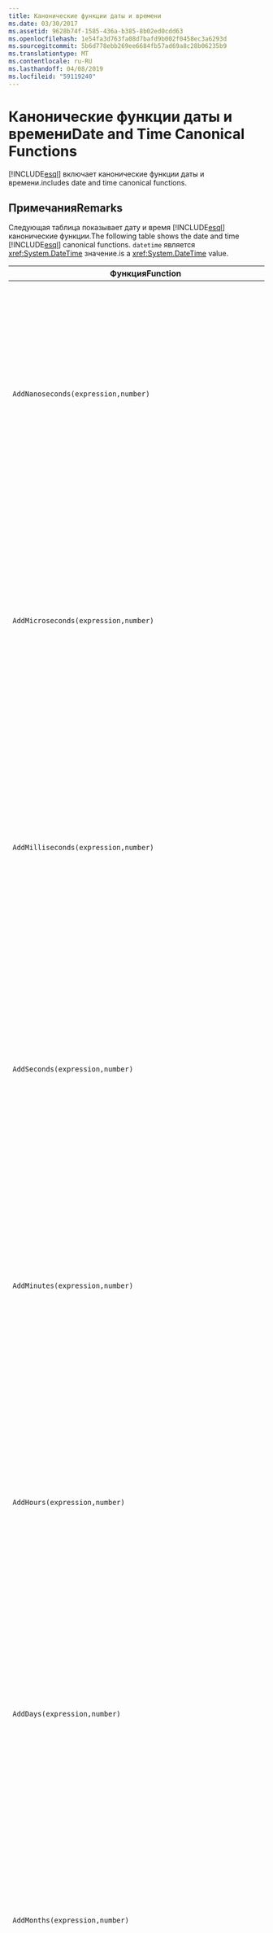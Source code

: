```yaml
---
title: Канонические функции даты и времени
ms.date: 03/30/2017
ms.assetid: 9628b74f-1585-436a-b385-8b02ed0cdd63
ms.openlocfilehash: 1e54fa3d763fa08d7bafd9b002f0458ec3a6293d
ms.sourcegitcommit: 5b6d778ebb269ee6684fb57ad69a8c28b06235b9
ms.translationtype: MT
ms.contentlocale: ru-RU
ms.lasthandoff: 04/08/2019
ms.locfileid: "59119240"
---
```

# <a name="date-and-time-canonical-functions"></a><span data-ttu-id="38910-102">Канонические функции даты и времени</span><span class="sxs-lookup"><span data-stu-id="38910-102">Date and Time Canonical Functions</span></span>
[!INCLUDE[esql](../../../../../../includes/esql-md.md)] <span data-ttu-id="38910-103">включает канонические функции даты и времени.</span><span class="sxs-lookup"><span data-stu-id="38910-103">includes date and time canonical functions.</span></span>  
  
## <a name="remarks"></a><span data-ttu-id="38910-104">Примечания</span><span class="sxs-lookup"><span data-stu-id="38910-104">Remarks</span></span>  
 <span data-ttu-id="38910-105">Следующая таблица показывает дату и время [!INCLUDE[esql](../../../../../../includes/esql-md.md)] канонические функции.</span><span class="sxs-lookup"><span data-stu-id="38910-105">The following table shows the date and time [!INCLUDE[esql](../../../../../../includes/esql-md.md)] canonical functions.</span></span> `datetime` <span data-ttu-id="38910-106">является <xref:System.DateTime> значение.</span><span class="sxs-lookup"><span data-stu-id="38910-106">is a <xref:System.DateTime> value.</span></span>  
  
|<span data-ttu-id="38910-107">Функция</span><span class="sxs-lookup"><span data-stu-id="38910-107">Function</span></span>|<span data-ttu-id="38910-108">Описание</span><span class="sxs-lookup"><span data-stu-id="38910-108">Description</span></span>|  
|--------------|-----------------|  
|`AddNanoseconds(expression,number)`|<span data-ttu-id="38910-109">Добавляет указанное количество `number` наносекунд к значению `expression`.</span><span class="sxs-lookup"><span data-stu-id="38910-109">Adds the specified `number` of nanoseconds to the `expression`.</span></span><br /><br /> **<span data-ttu-id="38910-110">Аргументы</span><span class="sxs-lookup"><span data-stu-id="38910-110">Arguments</span></span>**<br /><br /> `expression`<span data-ttu-id="38910-111">: `DateTime`, `DateTimeOffset`, или `Time`.</span><span class="sxs-lookup"><span data-stu-id="38910-111">: `DateTime`, `DateTimeOffset`, or `Time`.</span></span><br /><br /> `number`<span data-ttu-id="38910-112">: `Int32`.</span><span class="sxs-lookup"><span data-stu-id="38910-112">: `Int32`.</span></span><br /><br /> **<span data-ttu-id="38910-113">Возвращаемое значение</span><span class="sxs-lookup"><span data-stu-id="38910-113">Return Value</span></span>**<br /><br /> <span data-ttu-id="38910-114">Тип параметра `expression`.</span><span class="sxs-lookup"><span data-stu-id="38910-114">The type of `expression`.</span></span>|  
|`AddMicroseconds(expression,number)`|<span data-ttu-id="38910-115">Добавляет указанное количество `number` микросекунд к значению `expression`.</span><span class="sxs-lookup"><span data-stu-id="38910-115">Adds the specified `number` of microseconds to the `expression`.</span></span><br /><br /> **<span data-ttu-id="38910-116">Аргументы</span><span class="sxs-lookup"><span data-stu-id="38910-116">Arguments</span></span>**<br /><br /> `expression`<span data-ttu-id="38910-117">: `DateTime`, `DateTimeOffset`, или `Time`.</span><span class="sxs-lookup"><span data-stu-id="38910-117">: `DateTime`, `DateTimeOffset`, or `Time`.</span></span><br /><br /> `number`<span data-ttu-id="38910-118">: `Int32`.</span><span class="sxs-lookup"><span data-stu-id="38910-118">: `Int32`.</span></span><br /><br /> **<span data-ttu-id="38910-119">Возвращаемое значение</span><span class="sxs-lookup"><span data-stu-id="38910-119">Return Value</span></span>**<br /><br /> <span data-ttu-id="38910-120">Тип параметра `expression`.</span><span class="sxs-lookup"><span data-stu-id="38910-120">The type of `expression`.</span></span>|  
|`AddMilliseconds(expression,number)`|<span data-ttu-id="38910-121">Добавляет указанное количество `number` миллисекунд к значению `expression`.</span><span class="sxs-lookup"><span data-stu-id="38910-121">Adds the specified `number` of milliseconds to the `expression`.</span></span><br /><br /> **<span data-ttu-id="38910-122">Аргументы</span><span class="sxs-lookup"><span data-stu-id="38910-122">Arguments</span></span>**<br /><br /> `expression`<span data-ttu-id="38910-123">: `DateTime`, `DateTimeOffset`, или `Time`.</span><span class="sxs-lookup"><span data-stu-id="38910-123">: `DateTime`, `DateTimeOffset`, or `Time`.</span></span><br /><br /> `number`<span data-ttu-id="38910-124">: `Int32`.</span><span class="sxs-lookup"><span data-stu-id="38910-124">: `Int32`.</span></span><br /><br /> **<span data-ttu-id="38910-125">Возвращаемое значение</span><span class="sxs-lookup"><span data-stu-id="38910-125">Return Value</span></span>**<br /><br /> <span data-ttu-id="38910-126">Тип параметра `expression`.</span><span class="sxs-lookup"><span data-stu-id="38910-126">The type of `expression`.</span></span>|  
|`AddSeconds(expression,number)`|<span data-ttu-id="38910-127">Добавляет указанное количество `number` секунд к значению `expression`.</span><span class="sxs-lookup"><span data-stu-id="38910-127">Adds the specified `number` of seconds to the `expression`.</span></span><br /><br /> **<span data-ttu-id="38910-128">Аргументы</span><span class="sxs-lookup"><span data-stu-id="38910-128">Arguments</span></span>**<br /><br /> `expression`<span data-ttu-id="38910-129">: `DateTime`, `DateTimeOffset`, или `Time`.</span><span class="sxs-lookup"><span data-stu-id="38910-129">: `DateTime`, `DateTimeOffset`, or `Time`.</span></span><br /><br /> `number`<span data-ttu-id="38910-130">: `Int32`.</span><span class="sxs-lookup"><span data-stu-id="38910-130">: `Int32`.</span></span><br /><br /> **<span data-ttu-id="38910-131">Возвращаемое значение</span><span class="sxs-lookup"><span data-stu-id="38910-131">Return Value</span></span>**<br /><br /> <span data-ttu-id="38910-132">Тип параметра `expression`.</span><span class="sxs-lookup"><span data-stu-id="38910-132">The type of `expression`.</span></span>|  
|`AddMinutes(expression,number)`|<span data-ttu-id="38910-133">Добавляет указанное количество `number` минут к значению `expression`.</span><span class="sxs-lookup"><span data-stu-id="38910-133">Adds the specified `number` of minutes to the `expression`.</span></span><br /><br /> **<span data-ttu-id="38910-134">Аргументы</span><span class="sxs-lookup"><span data-stu-id="38910-134">Arguments</span></span>**<br /><br /> `expression`<span data-ttu-id="38910-135">: `DateTime`, `DateTimeOffset`, или `Time`.</span><span class="sxs-lookup"><span data-stu-id="38910-135">: `DateTime`, `DateTimeOffset`, or `Time`.</span></span><br /><br /> `number`<span data-ttu-id="38910-136">: `Int32`.</span><span class="sxs-lookup"><span data-stu-id="38910-136">: `Int32`.</span></span><br /><br /> **<span data-ttu-id="38910-137">Возвращаемое значение</span><span class="sxs-lookup"><span data-stu-id="38910-137">Return Value</span></span>**<br /><br /> <span data-ttu-id="38910-138">Тип параметра `expression`.</span><span class="sxs-lookup"><span data-stu-id="38910-138">The type of `expression`.</span></span>|  
|`AddHours(expression,number)`|<span data-ttu-id="38910-139">Добавляет указанное количество `number` часов к значению `expression`.</span><span class="sxs-lookup"><span data-stu-id="38910-139">Adds the specified `number` of hours to the `expression`.</span></span><br /><br /> **<span data-ttu-id="38910-140">Аргументы</span><span class="sxs-lookup"><span data-stu-id="38910-140">Arguments</span></span>**<br /><br /> `expression`<span data-ttu-id="38910-141">: `DateTime`, `DateTimeOffset`, или `Time`.</span><span class="sxs-lookup"><span data-stu-id="38910-141">: `DateTime`, `DateTimeOffset`, or `Time`.</span></span><br /><br /> `number`<span data-ttu-id="38910-142">: `Int32`.</span><span class="sxs-lookup"><span data-stu-id="38910-142">: `Int32`.</span></span><br /><br /> **<span data-ttu-id="38910-143">Возвращаемое значение</span><span class="sxs-lookup"><span data-stu-id="38910-143">Return Value</span></span>**<br /><br /> <span data-ttu-id="38910-144">Тип параметра `expression`.</span><span class="sxs-lookup"><span data-stu-id="38910-144">The type of `expression`.</span></span>|  
|`AddDays(expression,number)`|<span data-ttu-id="38910-145">Добавляет указанное количество `number` дней к значению `expression`.</span><span class="sxs-lookup"><span data-stu-id="38910-145">Adds the specified `number` of days to the `expression`.</span></span><br /><br /> **<span data-ttu-id="38910-146">Аргументы</span><span class="sxs-lookup"><span data-stu-id="38910-146">Arguments</span></span>**<br /><br /> `expression`<span data-ttu-id="38910-147">: `DateTime` или `DateTimeOffset`.</span><span class="sxs-lookup"><span data-stu-id="38910-147">: `DateTime` or `DateTimeOffset`.</span></span><br /><br /> `number`<span data-ttu-id="38910-148">: `Int32`.</span><span class="sxs-lookup"><span data-stu-id="38910-148">: `Int32`.</span></span><br /><br /> **<span data-ttu-id="38910-149">Возвращаемое значение</span><span class="sxs-lookup"><span data-stu-id="38910-149">Return Value</span></span>**<br /><br /> <span data-ttu-id="38910-150">Тип параметра `expression`.</span><span class="sxs-lookup"><span data-stu-id="38910-150">The type of `expression`.</span></span>|  
|`AddMonths(expression,number)`|<span data-ttu-id="38910-151">Добавляет указанное количество `number` месяцев к значению `expression`.</span><span class="sxs-lookup"><span data-stu-id="38910-151">Adds the specified `number` of months to the `expression`.</span></span><br /><br /> **<span data-ttu-id="38910-152">Аргументы</span><span class="sxs-lookup"><span data-stu-id="38910-152">Arguments</span></span>**<br /><br /> `expression`<span data-ttu-id="38910-153">: `DateTime` или `DateTimeOffset`.</span><span class="sxs-lookup"><span data-stu-id="38910-153">: `DateTime` or `DateTimeOffset`.</span></span><br /><br /> `number`<span data-ttu-id="38910-154">: `Int32`.</span><span class="sxs-lookup"><span data-stu-id="38910-154">: `Int32`.</span></span><br /><br /> **<span data-ttu-id="38910-155">Возвращаемое значение</span><span class="sxs-lookup"><span data-stu-id="38910-155">Return Value</span></span>**<br /><br /> <span data-ttu-id="38910-156">Тип параметра `expression`.</span><span class="sxs-lookup"><span data-stu-id="38910-156">The type of `expression`.</span></span>|  
|`AddYears(expression,number)`|<span data-ttu-id="38910-157">Добавляет указанное количество `number` лет к значению `expression`.</span><span class="sxs-lookup"><span data-stu-id="38910-157">Adds the specified `number` of years to the `expression`.</span></span><br /><br /> **<span data-ttu-id="38910-158">Аргументы</span><span class="sxs-lookup"><span data-stu-id="38910-158">Arguments</span></span>**<br /><br /> `expression`<span data-ttu-id="38910-159">: `DateTime` или `DateTimeOffset`.</span><span class="sxs-lookup"><span data-stu-id="38910-159">: `DateTime` or `DateTimeOffset`.</span></span><br /><br /> `number`<span data-ttu-id="38910-160">: `Int32`.</span><span class="sxs-lookup"><span data-stu-id="38910-160">: `Int32`.</span></span><br /><br /> **<span data-ttu-id="38910-161">Возвращаемое значение</span><span class="sxs-lookup"><span data-stu-id="38910-161">Return Value</span></span>**<br /><br /> <span data-ttu-id="38910-162">Тип параметра `expression`.</span><span class="sxs-lookup"><span data-stu-id="38910-162">The type of `expression`.</span></span>|  
|`CreateDateTime(year,month,day,hour,minute,second)`|<span data-ttu-id="38910-163">Возвращает текущие дату и время сервера в часовом поясе сервера в виде нового значения `DateTime`.</span><span class="sxs-lookup"><span data-stu-id="38910-163">Returns a new `DateTime` value as the current date and time of the server in the server's time zone.</span></span><br /><br /> **<span data-ttu-id="38910-164">Аргументы</span><span class="sxs-lookup"><span data-stu-id="38910-164">Arguments</span></span>**<br /><br /> `year`<span data-ttu-id="38910-165">, `month`, `day`, `hour`, `minute`: `Int16` и `Int32`.</span><span class="sxs-lookup"><span data-stu-id="38910-165">, `month`, `day`, `hour`, `minute`: `Int16` and `Int32`.</span></span><br /><br /> `second`<span data-ttu-id="38910-166">: `Double`.</span><span class="sxs-lookup"><span data-stu-id="38910-166">: `Double`.</span></span><br /><br /> **<span data-ttu-id="38910-167">Возвращаемое значение</span><span class="sxs-lookup"><span data-stu-id="38910-167">Return Value</span></span>**<br /><br /> <span data-ttu-id="38910-168">Объект `DateTime`.</span><span class="sxs-lookup"><span data-stu-id="38910-168">A `DateTime`.</span></span>|  
|`CreateDateTimeOffset(year,month,day,hour,minute,second,tzoffset)`|<span data-ttu-id="38910-169">Возвращает текущие дату и время сервера относительно времени в формате UTC в виде нового значения `DateTimeOffset`.</span><span class="sxs-lookup"><span data-stu-id="38910-169">Returns a new `DateTimeOffset` value as the current date and time of the server relative to the Coordinated Universal Time (UTC).</span></span><br /><br /> **<span data-ttu-id="38910-170">Аргументы</span><span class="sxs-lookup"><span data-stu-id="38910-170">Arguments</span></span>**<br /><br /> `year`<span data-ttu-id="38910-171">, `month`, `day`, `hour`, `minute`, `tzoffset`: `Int32`.</span><span class="sxs-lookup"><span data-stu-id="38910-171">, `month`, `day`, `hour`, `minute`, `tzoffset`: `Int32`.</span></span><br /><br /> `second`<span data-ttu-id="38910-172">: `Double`.</span><span class="sxs-lookup"><span data-stu-id="38910-172">: `Double`.</span></span><br /><br /> **<span data-ttu-id="38910-173">Возвращаемое значение</span><span class="sxs-lookup"><span data-stu-id="38910-173">Return Value</span></span>**<br /><br /> <span data-ttu-id="38910-174">Объект `DateTimeOffset`.</span><span class="sxs-lookup"><span data-stu-id="38910-174">A `DateTimeOffset`.</span></span>|  
|`CreateTime(hour,minute,second)`|<span data-ttu-id="38910-175">Возвращает текущее время в виде нового значения `Time`.</span><span class="sxs-lookup"><span data-stu-id="38910-175">Returns a new `Time` value as the current time.</span></span><br /><br /> **<span data-ttu-id="38910-176">Аргументы</span><span class="sxs-lookup"><span data-stu-id="38910-176">Arguments</span></span>**<br /><br /> `hour` <span data-ttu-id="38910-177">и `minute`: `Int32`.</span><span class="sxs-lookup"><span data-stu-id="38910-177">and `minute`: `Int32`.</span></span><br /><br /> `second`<span data-ttu-id="38910-178">: `Double`.</span><span class="sxs-lookup"><span data-stu-id="38910-178">: `Double`.</span></span><br /><br /> **<span data-ttu-id="38910-179">Возвращаемое значение</span><span class="sxs-lookup"><span data-stu-id="38910-179">Return Value</span></span>**<br /><br /> <span data-ttu-id="38910-180">Объект `Time`.</span><span class="sxs-lookup"><span data-stu-id="38910-180">A `Time`.</span></span>|  
|`CurrentDateTime()`|<span data-ttu-id="38910-181">Возвращает текущую дату и время сервера в часовом поясе сервера как значение типа `DateTime`.</span><span class="sxs-lookup"><span data-stu-id="38910-181">Returns a `DateTime` value as the current date and time of the server in the server's time zone.</span></span><br /><br /> **<span data-ttu-id="38910-182">Возвращаемое значение</span><span class="sxs-lookup"><span data-stu-id="38910-182">Return Value</span></span>**<br /><br /> <span data-ttu-id="38910-183">Объект `DateTime`.</span><span class="sxs-lookup"><span data-stu-id="38910-183">A `DateTime`.</span></span>|  
|`CurrentDateTimeOffset()`|<span data-ttu-id="38910-184">Возвращает текущие дату, время и смещение в виде значения `DateTimeOffset`.</span><span class="sxs-lookup"><span data-stu-id="38910-184">Returns the current date, time and offset as a `DateTimeOffset`.</span></span><br /><br /> **<span data-ttu-id="38910-185">Возвращаемое значение</span><span class="sxs-lookup"><span data-stu-id="38910-185">Return Value</span></span>**<br /><br /> <span data-ttu-id="38910-186">Объект `DateTimeOffset`.</span><span class="sxs-lookup"><span data-stu-id="38910-186">A `DateTimeOffset`.</span></span>|  
|`CurrentUtcDateTime()`|<span data-ttu-id="38910-187">Возвращает текущие дату и время сервера по Гринвичу в виде значения типа <xref:System.DateTime>.</span><span class="sxs-lookup"><span data-stu-id="38910-187">Returns a <xref:System.DateTime> value as the current date and time of the server in the UTS time zone.</span></span><br /><br /> **<span data-ttu-id="38910-188">Возвращаемое значение</span><span class="sxs-lookup"><span data-stu-id="38910-188">Return Value</span></span>**<br /><br /> <span data-ttu-id="38910-189">Объект `DateTime`.</span><span class="sxs-lookup"><span data-stu-id="38910-189">A `DateTime`.</span></span>|  
|`Day(expression)`|<span data-ttu-id="38910-190">Возвращает относящуюся к числу месяца часть значения `expression` в качестве значения типа `Int32` от 1 до 31.</span><span class="sxs-lookup"><span data-stu-id="38910-190">Returns the day portion of `expression` as an `Int32` between 1 and 31.</span></span><br /><br /> **<span data-ttu-id="38910-191">Аргументы</span><span class="sxs-lookup"><span data-stu-id="38910-191">Arguments</span></span>**<br /><br /> <span data-ttu-id="38910-192">Значение типа `DateTime` и `DateTimeOffset`.</span><span class="sxs-lookup"><span data-stu-id="38910-192">A `DateTime` and `DateTimeOffset`.</span></span><br /><br /> **<span data-ttu-id="38910-193">Возвращаемое значение</span><span class="sxs-lookup"><span data-stu-id="38910-193">Return Value</span></span>**<br /><br /> <span data-ttu-id="38910-194">Объект `Int32`.</span><span class="sxs-lookup"><span data-stu-id="38910-194">An `Int32`.</span></span><br /><br /> **<span data-ttu-id="38910-195">Пример</span><span class="sxs-lookup"><span data-stu-id="38910-195">Example</span></span>**<br /><br /> `-- The following example returns 12.`<br /><br /> `Day(cast('03/12/1998' as DateTime))`|  
|`DayOfYear(expression)`|<span data-ttu-id="38910-196">Возвращает относящуюся к дню года часть значения `expression` в виде значения типа `Int32` от 1 до 366, где значение 366 возвращается для последнего дня високосного года.</span><span class="sxs-lookup"><span data-stu-id="38910-196">Returns the day portion of `expression` as an `Int32` between 1 and 366, where 366 is returned for the last day of a leap year.</span></span><br /><br /> **<span data-ttu-id="38910-197">Аргументы</span><span class="sxs-lookup"><span data-stu-id="38910-197">Arguments</span></span>**<br /><br /> <span data-ttu-id="38910-198">`DateTime` или `DateTimeOffset`.</span><span class="sxs-lookup"><span data-stu-id="38910-198">A `DateTime` or `DateTimeOffset`.</span></span><br /><br /> **<span data-ttu-id="38910-199">Возвращаемое значение</span><span class="sxs-lookup"><span data-stu-id="38910-199">Return Value</span></span>**<br /><br /> <span data-ttu-id="38910-200">Объект `Int32`.</span><span class="sxs-lookup"><span data-stu-id="38910-200">An `Int32`.</span></span>|  
|`DiffNanoseconds(startExpression,endExpression)`|<span data-ttu-id="38910-201">Возвращает разность между `startExpression` и `endExpression` в наносекундах.</span><span class="sxs-lookup"><span data-stu-id="38910-201">Returns the difference, in nanoseconds, between `startExpression` and `endExpression`.</span></span><br /><br /> **<span data-ttu-id="38910-202">Аргументы</span><span class="sxs-lookup"><span data-stu-id="38910-202">Arguments</span></span>**<br /><br /> `startExpression`<span data-ttu-id="38910-203">, `endExpression`: `DateTime`, `DateTimeOffset`, или `Time`.</span><span class="sxs-lookup"><span data-stu-id="38910-203">, `endExpression`: `DateTime`, `DateTimeOffset`, or `Time`.</span></span> <span data-ttu-id="38910-204">**Примечание:** `startExpression` и `endExpression` должен быть того же типа.</span><span class="sxs-lookup"><span data-stu-id="38910-204">**Note:**  `startExpression` and `endExpression` must be of the same type.</span></span> <br /><br /> **<span data-ttu-id="38910-205">Возвращаемое значение</span><span class="sxs-lookup"><span data-stu-id="38910-205">Return Value</span></span>**<br /><br /> <span data-ttu-id="38910-206">Объект `Int32`.</span><span class="sxs-lookup"><span data-stu-id="38910-206">An `Int32`.</span></span>|  
|`DiffMilliseconds(startExpression,endExpression)`|<span data-ttu-id="38910-207">Возвращает разность между `startExpression` и `endExpression` в миллисекундах.</span><span class="sxs-lookup"><span data-stu-id="38910-207">Returns the difference, in milliseconds, between `startExpression` and `endExpression`.</span></span><br /><br /> **<span data-ttu-id="38910-208">Аргументы</span><span class="sxs-lookup"><span data-stu-id="38910-208">Arguments</span></span>**<br /><br /> `startExpression`<span data-ttu-id="38910-209">, `endExpression`: `DateTime`, `DateTimeOffset`, или `Time`.</span><span class="sxs-lookup"><span data-stu-id="38910-209">, `endExpression`: `DateTime`, `DateTimeOffset`, or `Time`.</span></span> <span data-ttu-id="38910-210">**Примечание:** `startExpression` и `endExpression` должен быть того же типа.</span><span class="sxs-lookup"><span data-stu-id="38910-210">**Note:**  `startExpression` and `endExpression` must be of the same type.</span></span> <br /><br /> **<span data-ttu-id="38910-211">Возвращаемое значение</span><span class="sxs-lookup"><span data-stu-id="38910-211">Return Value</span></span>**<br /><br /> <span data-ttu-id="38910-212">Объект `Int32`.</span><span class="sxs-lookup"><span data-stu-id="38910-212">An `Int32`.</span></span>|  
|`DiffMicroseconds(startExpression,endExpression)`|<span data-ttu-id="38910-213">Возвращает разность между `startExpression` и `endExpression` в микросекундах.</span><span class="sxs-lookup"><span data-stu-id="38910-213">Returns the difference, in microseconds, between `startExpression` and `endExpression`.</span></span><br /><br /> **<span data-ttu-id="38910-214">Аргументы</span><span class="sxs-lookup"><span data-stu-id="38910-214">Arguments</span></span>**<br /><br /> `startExpression`<span data-ttu-id="38910-215">, `endExpression`: `DateTime`, `DateTimeOffset`, или `Time`.</span><span class="sxs-lookup"><span data-stu-id="38910-215">, `endExpression`: `DateTime`, `DateTimeOffset`, or `Time`.</span></span> <span data-ttu-id="38910-216">**Примечание:** `startExpression` и `endExpression` должен быть того же типа.</span><span class="sxs-lookup"><span data-stu-id="38910-216">**Note:**  `startExpression` and `endExpression` must be of the same type.</span></span> <br /><br /> **<span data-ttu-id="38910-217">Возвращаемое значение</span><span class="sxs-lookup"><span data-stu-id="38910-217">Return Value</span></span>**<br /><br /> <span data-ttu-id="38910-218">Объект `Int32`.</span><span class="sxs-lookup"><span data-stu-id="38910-218">An `Int32`.</span></span>|  
|`DiffSeconds(startExpression,endExpression)`|<span data-ttu-id="38910-219">Возвращает разность между `startExpression` и `endExpression` в секундах.</span><span class="sxs-lookup"><span data-stu-id="38910-219">Returns the difference, in seconds, between `startExpression` and `endExpression`.</span></span><br /><br /> **<span data-ttu-id="38910-220">Аргументы</span><span class="sxs-lookup"><span data-stu-id="38910-220">Arguments</span></span>**<br /><br /> `startExpression`<span data-ttu-id="38910-221">, `endExpression`: `DateTime`, `DateTimeOffset`, или `Time`.</span><span class="sxs-lookup"><span data-stu-id="38910-221">, `endExpression`: `DateTime`, `DateTimeOffset`, or `Time`.</span></span> <span data-ttu-id="38910-222">**Примечание:** `startExpression` и `endExpression` должен быть того же типа.</span><span class="sxs-lookup"><span data-stu-id="38910-222">**Note:**  `startExpression` and `endExpression` must be of the same type.</span></span> <br /><br /> **<span data-ttu-id="38910-223">Возвращаемое значение</span><span class="sxs-lookup"><span data-stu-id="38910-223">Return Value</span></span>**<br /><br /> <span data-ttu-id="38910-224">Объект `Int32`.</span><span class="sxs-lookup"><span data-stu-id="38910-224">An `Int32`.</span></span>|  
|`DiffMinutes(startExpression,endExpression)`|<span data-ttu-id="38910-225">Возвращает разность между `startExpression` и `endExpression` в минутах.</span><span class="sxs-lookup"><span data-stu-id="38910-225">Returns the difference, in minutes, between `startExpression` and `endExpression`.</span></span><br /><br /> **<span data-ttu-id="38910-226">Аргументы</span><span class="sxs-lookup"><span data-stu-id="38910-226">Arguments</span></span>**<br /><br /> `startExpression`<span data-ttu-id="38910-227">, `endExpression`: `DateTime`, `DateTimeOffset`, или `Time`.</span><span class="sxs-lookup"><span data-stu-id="38910-227">, `endExpression`: `DateTime`, `DateTimeOffset`, or `Time`.</span></span> <span data-ttu-id="38910-228">**Примечание:** `startExpression` и `endExpression` должен быть того же типа.</span><span class="sxs-lookup"><span data-stu-id="38910-228">**Note:**  `startExpression` and `endExpression` must be of the same type.</span></span> <br /><br /> **<span data-ttu-id="38910-229">Возвращаемое значение</span><span class="sxs-lookup"><span data-stu-id="38910-229">Return Value</span></span>**<br /><br /> <span data-ttu-id="38910-230">Объект `Int32`.</span><span class="sxs-lookup"><span data-stu-id="38910-230">An `Int32`.</span></span>|  
|`DiffHours(startExpression,endExpression)`|<span data-ttu-id="38910-231">Возвращает разность между `startExpression` и `endExpression` в часах.</span><span class="sxs-lookup"><span data-stu-id="38910-231">Returns the difference, in hours, between `startExpression` and `endExpression`.</span></span><br /><br /> **<span data-ttu-id="38910-232">Аргументы</span><span class="sxs-lookup"><span data-stu-id="38910-232">Arguments</span></span>**<br /><br /> `startExpression`<span data-ttu-id="38910-233">, `endExpression`: `DateTime`, `DateTimeOffset`, или `Time`.</span><span class="sxs-lookup"><span data-stu-id="38910-233">, `endExpression`: `DateTime`, `DateTimeOffset`, or `Time`.</span></span> <span data-ttu-id="38910-234">**Примечание:** `startExpression` и `endExpression` должен быть того же типа.</span><span class="sxs-lookup"><span data-stu-id="38910-234">**Note:**  `startExpression` and `endExpression` must be of the same type.</span></span> <br /><br /> **<span data-ttu-id="38910-235">Возвращаемое значение</span><span class="sxs-lookup"><span data-stu-id="38910-235">Return Value</span></span>**<br /><br /> <span data-ttu-id="38910-236">Объект `Int32`.</span><span class="sxs-lookup"><span data-stu-id="38910-236">An `Int32`.</span></span>|  
|`DiffDays(startExpression,endExpression)`|<span data-ttu-id="38910-237">Возвращает разность между `startExpression` и `endExpression` в днях.</span><span class="sxs-lookup"><span data-stu-id="38910-237">Returns the difference, in days, between `startExpression` and `endExpression`.</span></span><br /><br /> **<span data-ttu-id="38910-238">Аргументы</span><span class="sxs-lookup"><span data-stu-id="38910-238">Arguments</span></span>**<br /><br /> `startExpression`<span data-ttu-id="38910-239">, `endExpression`: `DateTime` или `DateTimeOffset`.</span><span class="sxs-lookup"><span data-stu-id="38910-239">, `endExpression`: `DateTime` or `DateTimeOffset`.</span></span> <span data-ttu-id="38910-240">**Примечание:** `startExpression` и `endExpression` должен быть того же типа.</span><span class="sxs-lookup"><span data-stu-id="38910-240">**Note:**  `startExpression` and `endExpression` must be of the same type.</span></span> <br /><br /> **<span data-ttu-id="38910-241">Возвращаемое значение</span><span class="sxs-lookup"><span data-stu-id="38910-241">Return Value</span></span>**<br /><br /> <span data-ttu-id="38910-242">Объект `Int32`.</span><span class="sxs-lookup"><span data-stu-id="38910-242">An `Int32`.</span></span>|  
|`DiffMonths(startExpression,endExpression)`|<span data-ttu-id="38910-243">Возвращает разность между `startExpression` и `endExpression` в месяцах.</span><span class="sxs-lookup"><span data-stu-id="38910-243">Returns the difference, in months, between `startExpression` and `endExpression`.</span></span><br /><br /> **<span data-ttu-id="38910-244">Аргументы</span><span class="sxs-lookup"><span data-stu-id="38910-244">Arguments</span></span>**<br /><br /> `startExpression`<span data-ttu-id="38910-245">, `endExpression`: `DateTime` или `DateTimeOffset`.</span><span class="sxs-lookup"><span data-stu-id="38910-245">, `endExpression`: `DateTime` or `DateTimeOffset`.</span></span> <span data-ttu-id="38910-246">**Примечание:** `startExpression` и `endExpression` должен быть того же типа.</span><span class="sxs-lookup"><span data-stu-id="38910-246">**Note:**  `startExpression` and `endExpression` must be of the same type.</span></span> <br /><br /> **<span data-ttu-id="38910-247">Возвращаемое значение</span><span class="sxs-lookup"><span data-stu-id="38910-247">Return Value</span></span>**<br /><br /> <span data-ttu-id="38910-248">Объект `Int32`.</span><span class="sxs-lookup"><span data-stu-id="38910-248">An `Int32`.</span></span>|  
|`DiffYears(startExpression,endExpression)`|<span data-ttu-id="38910-249">Возвращает разность между `startExpression` и `endExpression` в годах.</span><span class="sxs-lookup"><span data-stu-id="38910-249">Returns the difference, in years, between `startExpression` and `endExpression`.</span></span><br /><br /> **<span data-ttu-id="38910-250">Аргументы</span><span class="sxs-lookup"><span data-stu-id="38910-250">Arguments</span></span>**<br /><br /> `startExpression`<span data-ttu-id="38910-251">, `endExpression`: `DateTime` или `DateTimeOffset`.</span><span class="sxs-lookup"><span data-stu-id="38910-251">, `endExpression`: `DateTime` or `DateTimeOffset`.</span></span> <span data-ttu-id="38910-252">**Примечание:** `startExpression` и `endExpression` должен быть того же типа.</span><span class="sxs-lookup"><span data-stu-id="38910-252">**Note:**  `startExpression` and `endExpression` must be of the same type.</span></span> <br /><br /> **<span data-ttu-id="38910-253">Возвращаемое значение</span><span class="sxs-lookup"><span data-stu-id="38910-253">Return Value</span></span>**<br /><br /> <span data-ttu-id="38910-254">Объект `Int32`.</span><span class="sxs-lookup"><span data-stu-id="38910-254">An `Int32`.</span></span>|  
|`GetTotalOffsetMinutes(datetimeoffset)`|<span data-ttu-id="38910-255">Возвращает число минут, на которые `datetimeoffset` смещено относительно времени по Гринвичу (GMT).</span><span class="sxs-lookup"><span data-stu-id="38910-255">Returns the number of minutes that the `datetimeoffset` is offset from GMT.</span></span> <span data-ttu-id="38910-256">Обычно это значение находится в диапазоне от +780 до -780 (плюс-минус 13 ч).</span><span class="sxs-lookup"><span data-stu-id="38910-256">This is generally between +780 and -780 (+ or - 13 hrs).</span></span> <span data-ttu-id="38910-257">**Примечание.**  Эта функция поддерживается только в SQL Server 2008.</span><span class="sxs-lookup"><span data-stu-id="38910-257">**Note:**  This function is supported in SQL Server 2008 only.</span></span> <br /><br /> **<span data-ttu-id="38910-258">Аргументы</span><span class="sxs-lookup"><span data-stu-id="38910-258">Arguments</span></span>**<br /><br /> <span data-ttu-id="38910-259">Объект `DateTimeOffset`.</span><span class="sxs-lookup"><span data-stu-id="38910-259">A `DateTimeOffset`.</span></span><br /><br /> **<span data-ttu-id="38910-260">Возвращаемое значение</span><span class="sxs-lookup"><span data-stu-id="38910-260">Return Value</span></span>**<br /><br /> <span data-ttu-id="38910-261">Объект `Int32`.</span><span class="sxs-lookup"><span data-stu-id="38910-261">An `Int32`.</span></span>|  
|`Hour(expression)`|<span data-ttu-id="38910-262">Возвращает для `expression` значение часа типа `Int32` от 0 до 23.</span><span class="sxs-lookup"><span data-stu-id="38910-262">Returns the hour portion of `expression` as an `Int32` between 0 and 23.</span></span><br /><br /> **<span data-ttu-id="38910-263">Аргументы</span><span class="sxs-lookup"><span data-stu-id="38910-263">Arguments</span></span>**<br /><br /> <span data-ttu-id="38910-264">Значение типа `DateTime, Time` и `DateTimeOffset`.</span><span class="sxs-lookup"><span data-stu-id="38910-264">A `DateTime, Time` and `DateTimeOffset`.</span></span><br /><br /> **<span data-ttu-id="38910-265">Пример</span><span class="sxs-lookup"><span data-stu-id="38910-265">Example</span></span>**<br /><br /> `-- The following example returns 22.`<br /><br /> `Hour(cast('22:35:5' as DateTime))`|  
|`Millisecond(expression)`|<span data-ttu-id="38910-266">Возвращает для `expression` значение миллисекунд типа `Int32` от 0 до 999.</span><span class="sxs-lookup"><span data-stu-id="38910-266">Returns the milliseconds portion of `expression` as an `Int32` between 0 and 999.</span></span><br /><br /> **<span data-ttu-id="38910-267">Аргументы</span><span class="sxs-lookup"><span data-stu-id="38910-267">Arguments</span></span>**<br /><br /> <span data-ttu-id="38910-268">Значение типа `DateTime, Time` и `DateTimeOffset`.</span><span class="sxs-lookup"><span data-stu-id="38910-268">A `DateTime, Time` and `DateTimeOffset`.</span></span><br /><br /> **<span data-ttu-id="38910-269">Возвращаемое значение</span><span class="sxs-lookup"><span data-stu-id="38910-269">Return Value</span></span>**<br /><br /> <span data-ttu-id="38910-270">Объект `Int32`.</span><span class="sxs-lookup"><span data-stu-id="38910-270">An `Int32`.</span></span>|  
|`Minute(expression)`|<span data-ttu-id="38910-271">Возвращает для `expression` значение минут типа `Int32` от 0 до 59.</span><span class="sxs-lookup"><span data-stu-id="38910-271">Returns the minute portion of `expression` as an `Int32` between 0 and 59.</span></span><br /><br /> **<span data-ttu-id="38910-272">Аргументы</span><span class="sxs-lookup"><span data-stu-id="38910-272">Arguments</span></span>**<br /><br /> <span data-ttu-id="38910-273">`DateTime, Time` или `DateTimeOffset`.</span><span class="sxs-lookup"><span data-stu-id="38910-273">A `DateTime, Time` or `DateTimeOffset`.</span></span><br /><br /> **<span data-ttu-id="38910-274">Возвращаемое значение</span><span class="sxs-lookup"><span data-stu-id="38910-274">Return Value</span></span>**<br /><br /> <span data-ttu-id="38910-275">Объект `Int32`.</span><span class="sxs-lookup"><span data-stu-id="38910-275">An `Int32`.</span></span><br /><br /> **<span data-ttu-id="38910-276">Пример</span><span class="sxs-lookup"><span data-stu-id="38910-276">Example</span></span>**<br /><br /> `-- The following example returns 35`<br /><br /> `Minute(cast('22:35:5' as DateTime))`|  
|`Month(expression)`|<span data-ttu-id="38910-277">Возвращает для `expression` значение месяца типа `Int32` от 1 до 12.</span><span class="sxs-lookup"><span data-stu-id="38910-277">Returns the month portion of `expression` as an `Int32` between 1 and 12.</span></span><br /><br /> **<span data-ttu-id="38910-278">Аргументы</span><span class="sxs-lookup"><span data-stu-id="38910-278">Arguments</span></span>**<br /><br /> <span data-ttu-id="38910-279">`DateTime` или `DateTimeOffset`.</span><span class="sxs-lookup"><span data-stu-id="38910-279">A `DateTime` or `DateTimeOffset`.</span></span><br /><br /> **<span data-ttu-id="38910-280">Возвращаемое значение</span><span class="sxs-lookup"><span data-stu-id="38910-280">Return Value</span></span>**<br /><br /> <span data-ttu-id="38910-281">Объект `Int32`.</span><span class="sxs-lookup"><span data-stu-id="38910-281">An `Int32`.</span></span><br /><br /> **<span data-ttu-id="38910-282">Пример</span><span class="sxs-lookup"><span data-stu-id="38910-282">Example</span></span>**<br /><br /> `-- The following example returns 3.`<br /><br /> `Month(cast('03/12/1998' as DateTime))`|  
|`Second(expression)`|<span data-ttu-id="38910-283">Возвращает для `expression` значение секунд типа `Int32` от 0 до 59.</span><span class="sxs-lookup"><span data-stu-id="38910-283">Returns the seconds portion of `expression` as an `Int32` between 0 and 59.</span></span><br /><br /> **<span data-ttu-id="38910-284">Аргументы</span><span class="sxs-lookup"><span data-stu-id="38910-284">Arguments</span></span>**<br /><br /> <span data-ttu-id="38910-285">Значение типа `DateTime, Time` и `DateTimeOffset`.</span><span class="sxs-lookup"><span data-stu-id="38910-285">A `DateTime, Time` and `DateTimeOffset`.</span></span><br /><br /> **<span data-ttu-id="38910-286">Возвращаемое значение</span><span class="sxs-lookup"><span data-stu-id="38910-286">Return Value</span></span>**<br /><br /> <span data-ttu-id="38910-287">Объект `Int32`.</span><span class="sxs-lookup"><span data-stu-id="38910-287">An `Int32`.</span></span><br /><br /> **<span data-ttu-id="38910-288">Пример</span><span class="sxs-lookup"><span data-stu-id="38910-288">Example</span></span>**<br /><br /> `-- The following example returns 5`<br /><br /> `Second(cast('22:35:5' as DateTime))`|  
|`TruncateTime(expression)`|<span data-ttu-id="38910-289">Возвращает значение `expression` с усеченным значением времени.</span><span class="sxs-lookup"><span data-stu-id="38910-289">Returns the `expression`, with the time values truncated.</span></span><br /><br /> **<span data-ttu-id="38910-290">Аргументы</span><span class="sxs-lookup"><span data-stu-id="38910-290">Arguments</span></span>**<br /><br /> <span data-ttu-id="38910-291">`DateTime` или `DateTimeOffset`.</span><span class="sxs-lookup"><span data-stu-id="38910-291">A `DateTime` or `DateTimeOffset`.</span></span><br /><br /> **<span data-ttu-id="38910-292">Возвращаемое значение</span><span class="sxs-lookup"><span data-stu-id="38910-292">Return Value</span></span>**<br /><br /> <span data-ttu-id="38910-293">Тип параметра `expression`.</span><span class="sxs-lookup"><span data-stu-id="38910-293">The type of `expression`.</span></span>|  
|`Year(expression)`|<span data-ttu-id="38910-294">Возвращает часть года `expression` как `Int32` `YYYY`.</span><span class="sxs-lookup"><span data-stu-id="38910-294">Returns the year portion of `expression` as an `Int32` `YYYY`.</span></span><br /><br /> **<span data-ttu-id="38910-295">Аргументы</span><span class="sxs-lookup"><span data-stu-id="38910-295">Arguments</span></span>**<br /><br /> <span data-ttu-id="38910-296">Значение типа `DateTime` и `DateTimeOffset`.</span><span class="sxs-lookup"><span data-stu-id="38910-296">A `DateTime` and `DateTimeOffset`.</span></span><br /><br /> **<span data-ttu-id="38910-297">Возвращаемое значение</span><span class="sxs-lookup"><span data-stu-id="38910-297">Return Value</span></span>**<br /><br /> <span data-ttu-id="38910-298">Объект `Int32`.</span><span class="sxs-lookup"><span data-stu-id="38910-298">An `Int32`.</span></span><br /><br /> **<span data-ttu-id="38910-299">Пример</span><span class="sxs-lookup"><span data-stu-id="38910-299">Example</span></span>**<br /><br /> `-- The following example returns 1998.`<br /><br /> `Year(cast('03/12/1998' as DateTime))`|  
  
 <span data-ttu-id="38910-300">Эти функции возвращают `null` при получении на входе `null`.</span><span class="sxs-lookup"><span data-stu-id="38910-300">These functions will return `null` if given `null` input.</span></span>  
  
 <span data-ttu-id="38910-301">Эквивалентную функциональность предоставляет управляемый поставщик клиента Microsoft SQL.</span><span class="sxs-lookup"><span data-stu-id="38910-301">Equivalent functionality is available in the Microsoft SQL Client Managed Provider.</span></span> <span data-ttu-id="38910-302">Дополнительные сведения см. в разделе [функции SqlClient для Entity Framework](../../../../../../docs/framework/data/adonet/ef/sqlclient-for-ef-functions.md).</span><span class="sxs-lookup"><span data-stu-id="38910-302">For more information, see [SqlClient for Entity Framework Functions](../../../../../../docs/framework/data/adonet/ef/sqlclient-for-ef-functions.md).</span></span>  
  
## <a name="see-also"></a><span data-ttu-id="38910-303">См. также</span><span class="sxs-lookup"><span data-stu-id="38910-303">See also</span></span>

- [<span data-ttu-id="38910-304">Канонические функции</span><span class="sxs-lookup"><span data-stu-id="38910-304">Canonical Functions</span></span>](../../../../../../docs/framework/data/adonet/ef/language-reference/canonical-functions.md)
